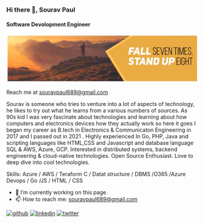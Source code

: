 ### Hi there 👋, Sourav Paul
#### Software Devolopment Engineer
![Technical Analyst](https://github.com/Sourav19990711/SouravPaul/blob/main/1656956102604.jpg?raw=true)


Reach me at souravpaul689@gmail.com

Sourav is someone who tries to venture into a lot of aspects of technology, he likes to try out what he learns from a various numbers of sources.
As 90s kid I was very fascinate about technologies and learning about how computers and electronics devices how they actually work so here it goes I began my career as B.tech in Electronics & Communicaton Engineering in 2017 and I passed out in 2021 .
Highly experienced In Go, PHP, Java and scripting languages like HTML,CSS and Javascript and database language SQL & AWS, Azure, GCP. Interested in distributed systems, backend engineering & cloud-native technologies. Open Source Enthusiast. Love to deep dive into cool technologies.

Skills: Azure / AWS / Teraform  C / Datat structure / DBMS /O365 /Azure Devops / Go /JS / HTML / CSS

- 🔭 I’m currently working on this page. 
- 📫 How to reach me: souravpaul689@gmail.com 


[<img src='https://cdn.jsdelivr.net/npm/simple-icons@3.0.1/icons/github.svg' alt='github' height='40'>](https://github.com/Sourav19990711)  [<img src='https://cdn.jsdelivr.net/npm/simple-icons@3.0.1/icons/linkedin.svg' alt='linkedin' height='40'>](https://www.linkedin.com/in/www.linkedin.com/in/sourav-paul1999/)  [<img src='https://cdn.jsdelivr.net/npm/simple-icons@3.0.1/icons/twitter.svg' alt='twitter' height='40'>](https://twitter.com/@souravp63163043)  

